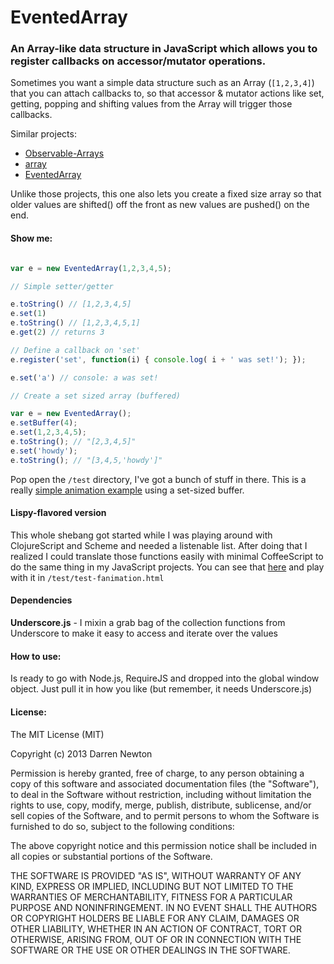 # EventedArray

###  An Array-like data structure in JavaScript which allows you to register callbacks on accessor/mutator operations.

Sometimes you want a simple data structure such as an Array
(`[1,2,3,4]`) that you can attach callbacks to, so that accessor &
mutator actions like set, getting, popping and shifting values from the Array will trigger
those callbacks.

Similar projects:

* [Observable-Arrays](https://github.com/mennovanslooten/Observable-Arrays)
* [array](https://github.com/MatthewMueller/array)
* [EventedArray](https://github.com/adjohnson916/EventedArray)

Unlike those projects, this one also lets you create a fixed size
array so that older values are shifted() off the front as new values
are pushed() on the end.

#### Show me:

```javascript

var e = new EventedArray(1,2,3,4,5);

// Simple setter/getter

e.toString() // [1,2,3,4,5]
e.set(1)
e.toString() // [1,2,3,4,5,1]
e.get(2) // returns 3

// Define a callback on 'set'
e.register('set', function(i) { console.log( i + ' was set!'); });

e.set('a') // console: a was set!

// Create a set sized array (buffered)

var e = new EventedArray();
e.setBuffer(4);
e.set(1,2,3,4,5);
e.toString(); // "[2,3,4,5]"
e.set('howdy');
e.toString(); // "[3,4,5,'howdy']"

```

Pop open the `/test` directory, I've got a bunch of stuff in there.
This is a really
[simple animation example](https://github.com/DarrenN/EventedArray/blob/master/test/test-animation.html)
using a set-sized buffer.

#### Lispy-flavored version

This whole shebang got started while I was playing around with
ClojureScript and Scheme and needed a listenable list. After doing
that I realized I could translate those functions easily with minimal
CoffeeScript to do the same thing in my JavaScript projects. You can
see that
[here](https://github.com/DarrenN/EventedArray/blob/master/source/coffee/FEventedArray.coffee)
and play with it in `/test/test-fanimation.html`

#### Dependencies

**Underscore.js** - I mixin a grab bag of the collection functions from Underscore to make it easy to access and iterate over the values

#### How to use:

Is ready to go with Node.js, RequireJS and dropped into the global window object. Just pull it in how you like (but remember, it needs Underscore.js)

#### License:

The MIT License (MIT)

Copyright (c) 2013 Darren Newton

Permission is hereby granted, free of charge, to any person obtaining a copy of
this software and associated documentation files (the "Software"), to deal in
the Software without restriction, including without limitation the rights to
use, copy, modify, merge, publish, distribute, sublicense, and/or sell copies of
the Software, and to permit persons to whom the Software is furnished to do so,
subject to the following conditions:

The above copyright notice and this permission notice shall be included in all
copies or substantial portions of the Software.

THE SOFTWARE IS PROVIDED "AS IS", WITHOUT WARRANTY OF ANY KIND, EXPRESS OR
IMPLIED, INCLUDING BUT NOT LIMITED TO THE WARRANTIES OF MERCHANTABILITY, FITNESS
FOR A PARTICULAR PURPOSE AND NONINFRINGEMENT. IN NO EVENT SHALL THE AUTHORS OR
COPYRIGHT HOLDERS BE LIABLE FOR ANY CLAIM, DAMAGES OR OTHER LIABILITY, WHETHER
IN AN ACTION OF CONTRACT, TORT OR OTHERWISE, ARISING FROM, OUT OF OR IN
CONNECTION WITH THE SOFTWARE OR THE USE OR OTHER DEALINGS IN THE SOFTWARE.
